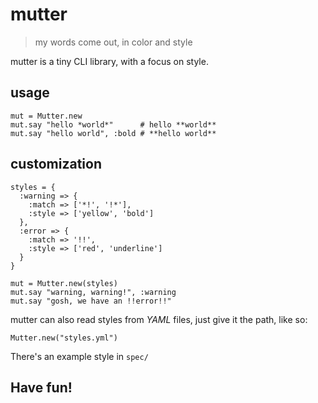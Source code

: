 mutter
======

> my words come out,
>   in color and style

mutter is a tiny CLI library, with a focus on style.

usage
-----

    mut = Mutter.new
    mut.say "hello *world*"      # hello **world**
    mut.say "hello world", :bold # **hello world**

customization
-------------

    styles = {
      :warning => {
        :match => ['*!', '!*'],
        :style => ['yellow', 'bold']
      },
      :error => {
        :match => '!!',
        :style => ['red', 'underline']
      }
    }
    
    mut = Mutter.new(styles)
    mut.say "warning, warning!", :warning
    mut.say "gosh, we have an !!error!!"

mutter can also read styles from _YAML_ files, just give it the path, like so:

    Mutter.new("styles.yml")

There's an example style in `spec/`

Have fun!
---------